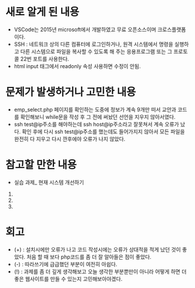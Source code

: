# 새로 알게 된 내용
- VSCode는 2015년 microsoft에서 개발하였고 무료 오픈소스이며 크로스플랫폼이다.
- SSH : 네트워크 상의 다른 컴퓨터에 로그인하거나, 원격 시스템에서 명령을 실행하고 다른 시스템으로 파일을 복사할 수 있도록 해 주는 응용프로그램 또는 그 프로토콜
  22번 포트를 사용한다.
- html input 태그에서 readonly 속성 사용하면 수정이 안됨.

# 문제가 발생하거나 고민한 내용
- emp_select.php 페이지를 확인하는 도중에 정보가 계속 9개만 떠서 교안과 코드를 확인해보니 while문을 작성 후 그 전에 써놨던 선언을 지우지 않아서였다.
- ssh test@ip주소를 해야하는데 ssh host@ip주소라고 잘못쳐서 계속 오류가 났다. 확인 후에 다시 ssh test@ip주소를 했는데도 들어가지지 않아서 모든 파일을 완전히 다 지우고 다시 깐후에야 오류가 나지 않았다.

# 참고할 만한 내용
- 실습 과제_ 현재 시스템 개선하기
1. 
2.
3.

# 회고
- (+) : 설치시에만 오류가 나고 코드 작성시에는 오류가 상대적을 적게 났던 것이 좋았다.
     처음 할 때 보다 php코드를 좀 더 잘 알아들은 점이 좋았다.
- (-) : 따라쓰기에 급급했던 부분이 여전히 아쉽다.
- (!) : 과제를 좀 더 깊게 생각해보고 오늘 생각한 부분뿐만이 아니라 어떻게 하면 더 좋은 웹사이트를 만들 수 있는지 고민해보아야겠다.